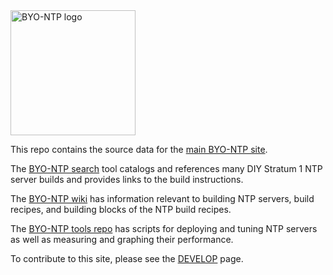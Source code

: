 <img src="https://byo-ntp.github.io/img/BYO-NTP-logo.jpeg" alt="BYO-NTP logo" width="200"/>

This repo contains the source data for the [main BYO-NTP site](https://byo-ntp.github.io).

The [BYO-NTP search](https://byo-ntp.github.io/) tool catalogs and references many DIY Stratum 1 NTP server builds and provides links to the build instructions.

The [BYO-NTP wiki](https://github.com/BYO-NTP/recipes/wiki) has information relevant to building NTP servers, build recipes, and building blocks of the NTP build recipes.

The [BYO-NTP tools repo](https://github.com/BYO-NTP/tools) has scripts for deploying and tuning NTP servers as well as measuring and graphing their performance.

To contribute to this site, please see the [DEVELOP](https://github.com/BYO-NTP/recipes/blob/main/DEVELOP.md) page.
